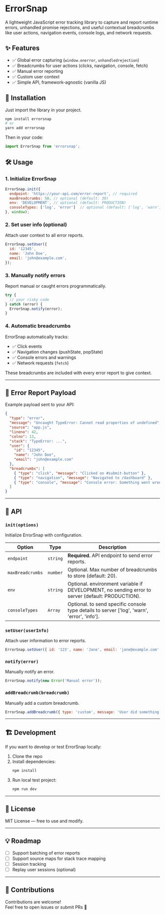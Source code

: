 # ErrorSnap

A lightweight JavaScript error tracking library to capture and report runtime errors, unhandled promise rejections, and useful contextual breadcrumbs like user actions, navigation events, console logs, and network requests.

## ✨ Features

- ✅ Global error capturing (`window.onerror`, `unhandledrejection`)
- ✅ Breadcrumbs for user actions (clicks, navigation, console, fetch)
- ✅ Manual error reporting
- ✅ Custom user context
- ✅ Simple API, framework-agnostic (vanilla JS)

## 🚀 Installation

Just import the library in your project.

```bash
npm install errorsnap
# or
yarn add errorsnap
```

Then in your code:

```javascript
import ErrorSnap from 'errorsnap';
```

## 🛠️ Usage

### 1. Initialize ErrorSnap

```javascript
ErrorSnap.init({
  endpoint: 'https://your-api.com/error-report', // required
  maxBreadcrumbs: 50, // optional (default: 30)
  env: 'DEVELOPMENT', // optional (default: PRODUCTION)
  consoleTypes: ['log', 'error']  // optional (default: ['log', 'warn', 'error', 'info'])
}, window);
```

### 2. Set user info (optional)

Attach user context to all error reports.

```javascript
ErrorSnap.setUser({
  id: '12345',
  name: 'John Doe',
  email: 'john@example.com',
});
```

### 3. Manually notify errors

Report manual or caught errors programmatically.

```javascript
try {
  // your risky code
} catch (error) {
  ErrorSnap.notify(error);
}
```

### 4. Automatic breadcrumbs

ErrorSnap automatically tracks:
- ✅ Click events
- ✅ Navigation changes (pushState, popState)
- ✅ Console errors and warnings
- ✅ Network requests (`fetch`)

These breadcrumbs are included with every error report to give context.

---

## 🧩 Error Report Payload

Example payload sent to your API:

```json
{
  "type": "error",
  "message": "Uncaught TypeError: Cannot read properties of undefined",
  "source": "app.js",
  "lineno": 42,
  "colno": 13,
  "stack": "TypeError: ...",
  "user": {
    "id": "12345",
    "name": "John Doe",
    "email": "john@example.com"
  },
  "breadcrumbs": [
    { "type": "click", "message": "Clicked on #submit-button" },
    { "type": "navigation", "message": "Navigated to /dashboard" },
    { "type": "console", "message": "Console error: Something went wrong" }
  ]
}
```

---

## 🧩 API

### `init(options)`
Initialize ErrorSnap with configuration.

| Option             | Type     | Description |
|--------------------|----------|-------------|
| `endpoint`         | `string` | **Required.** API endpoint to send error reports. |
| `maxBreadcrumbs`   | `number` | Optional. Max number of breadcrumbs to store (default: 20). |
| `env`              | `string` | Optional. environment variable if DEVELOPMENT, no sending error to server (default: PRODUCTION). |
| `consoleTypes`     | `Array` | Optional. to send specific console type details to server ['log', 'warn', 'error', 'info']. |

### `setUser(userInfo)`
Attach user information to error reports.

```javascript
ErrorSnap.setUser({ id: '123', name: 'Jane', email: 'jane@example.com' });
```

### `notify(error)`
Manually notify an error.

```javascript
ErrorSnap.notify(new Error('Manual error'));
```

### `addBreadcrumb(breadcrumb)`
Manually add a custom breadcrumb.

```javascript
ErrorSnap.addBreadcrumb({ type: 'custom', message: 'User did something special' });
```

---

## 🏗️ Development

If you want to develop or test ErrorSnap locally:

1. Clone the repo
2. Install dependencies:
   ```bash
   npm install
   ```
3. Run local test project:
   ```bash
   npm run dev
   ```

---

## 📄 License

MIT License — free to use and modify.

---

## 💡 Roadmap

- [ ] Support batching of error reports
- [ ] Support source maps for stack trace mapping
- [ ] Session tracking
- [ ] Replay user sessions (optional)

---

## 🤝 Contributions

Contributions are welcome!  
Feel free to open issues or submit PRs 🚀